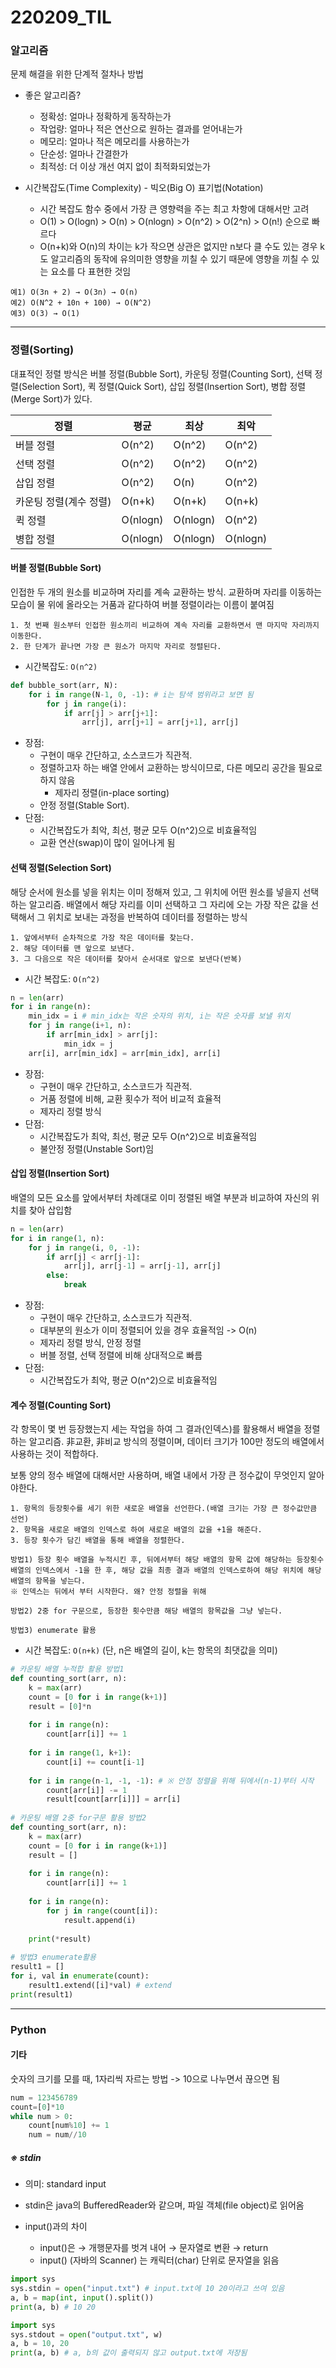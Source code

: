 # 220209_TIL

### 알고리즘

문제 해결을 위한 단계적 절차나 방법

- 좋은 알고리즘?
  - 정확성: 얼마나 정확하게 동작하는가
  - 작업량: 얼마나 적은 연산으로 원하는 결과를 얻어내는가
  - 메모리: 얼마나 적은 메모리를 사용하는가
  - 단순성: 얼마나 간결한가
  - 최적성: 더 이상 개선 여지 없이 최적화되었는가

- 시간복잡도(Time Complexity) - 빅오(Big O) 표기법(Notation)
  - 시간 복잡도 함수 중에서 가장 큰 영향력을 주는 최고 차항에 대해서만 고려
  - O(1) > O(logn) > O(n) > O(nlogn) > O(n^2) > O(2^n) > O(n!) 순으로 빠르다
  - O(n+k)와 O(n)의 차이는 k가 작으면 상관은 없지만 n보다 클 수도 있는 경우 k도 알고리즘의 동작에 유의미한 영향을 끼칠 수 있기 때문에 영향을 끼칠 수 있는 요소를 다 표현한 것임

```
예1) O(3n + 2) → O(3n) → O(n)
예2) O(N^2 + 10n + 100) → O(N^2)
예3) O(3) → O(1)
```



-------

### 정렬(Sorting)

대표적인 정렬 방식은 버블 정렬(Bubble Sort), 카운팅 정렬(Counting Sort), 선택 정렬(Selection Sort), 퀵 정렬(Quick Sort), 삽입 정렬(Insertion Sort), 병합 정렬(Merge Sort)가 있다.

| 정렬                   | 평균     | 최상     | 최악     |
| ---------------------- | -------- | -------- | -------- |
| 버블 정렬              | O(n^2)   | O(n^2)   | O(n^2)   |
| 선택 정렬              | O(n^2)   | O(n^2)   | O(n^2)   |
| 삽입 정렬              | O(n^2)   | O(n)     | O(n^2)   |
| 카운팅 정렬(계수 정렬) | O(n+k)   | O(n+k)   | O(n+k)   |
| 퀵 정렬                | O(nlogn) | O(nlogn) | O(n^2)   |
| 병합 정렬              | O(nlogn) | O(nlogn) | O(nlogn) |



#### 버블 정렬(Bubble Sort)

인접한 두 개의 원소를 비교하며 자리를 계속 교환하는 방식. 교환하며 자리를 이동하는 모습이 물 위에 올라오는 거품과 같다하여 버블 정렬이라는 이름이 붙여짐

```
1. 첫 번째 원소부터 인접한 원소끼리 비교하여 계속 자리를 교환하면서 맨 마지막 자리까지 이동한다.
2. 한 단계가 끝나면 가장 큰 원소가 마지막 자리로 정렬된다.
```

- 시간복잡도: `O(n^2)`

```python
def bubble_sort(arr, N):
    for i in range(N-1, 0, -1): # i는 탐색 범위라고 보면 됨
        for j in range(i):
            if arr[j] > arr[j+1]:
                arr[j], arr[j+1] = arr[j+1], arr[j]
```

- 장점: 
  - 구현이 매우 간단하고, 소스코드가 직관적.
  - 정렬하고자 하는 배열 안에서 교환하는 방식이므로, 다른 메모리 공간을 필요로 하지 않음
    - 제자리 정렬(in-place sorting)
  - 안정 정렬(Stable Sort).
- 단점:
  - 시간복잡도가 최악, 최선, 평균 모두 O(n^2)으로 비효율적임
  - 교환 연산(swap)이 많이 일어나게 됨



#### 선택 정렬(Selection Sort)

해당 순서에 원소를 넣을 위치는 이미 정해져 있고, 그 위치에 어떤 원소를 넣을지 선택하는 알고리즘. 배열에서 해당 자리를 이미 선택하고 그 자리에 오는 가장 작은 값을 선택해서 그 위치로 보내는 과정을 반복하여 데이터를 정렬하는 방식

```
1. 앞에서부터 순차적으로 가장 작은 데이터를 찾는다.
2. 해당 데이터를 맨 앞으로 보낸다.
3. 그 다음으로 작은 데이터를 찾아서 순서대로 앞으로 보낸다(반복)
```

- 시간 복잡도: `O(n^2)`

```python
n = len(arr)
for i in range(n):
    min_idx = i # min_idx는 작은 숫자의 위치, i는 작은 숫자를 보낼 위치
    for j in range(i+1, n):
        if arr[min_idx] > arr[j]:
            min_idx = j
    arr[i], arr[min_idx] = arr[min_idx], arr[i]
```

- 장점: 
  - 구현이 매우 간단하고, 소스코드가 직관적.
  - 거품 정렬에 비해, 교환 횟수가 적어 비교적 효율적
  - 제자리 정렬 방식
- 단점:
  - 시간복잡도가 최악, 최선, 평균 모두 O(n^2)으로 비효율적임
  - 불안정 정렬(Unstable Sort)임



#### 삽입 정렬(Insertion Sort)

배열의 모든 요소를 앞에서부터 차례대로 이미 정렬된 배열 부분과 비교하여 자신의 위치를 찾아 삽입함

```python
n = len(arr)
for i in range(1, n):
    for j in range(i, 0, -1):
        if arr[j] < arr[j-1]:
            arr[j], arr[j-1] = arr[j-1], arr[j]
        else:
            break
```

- 장점: 
  - 구현이 매우 간단하고, 소스코드가 직관적.
  - 대부분의 원소가 이미 정렬되어 있을 경우 효율적임 -> O(n)
  - 제자리 정렬 방식, 안정 정렬
  - 버블 정렬, 선택 정렬에 비해 상대적으로 빠름
- 단점:
  - 시간복잡도가 최악,  평균 O(n^2)으로 비효율적임



#### 계수 정렬(Counting Sort)

각 항목이 몇 번 등장했는지 세는 작업을 하여 그 결과(인덱스)를 활용해서 배열을 정렬하는 알고리즘. 非교환, 非비교 방식의 정렬이며, 데이터 크기가 100만 정도의 배열에서 사용하는 것이 적합하다.

보통 양의 정수 배열에 대해서만 사용하며, 배열 내에서 가장 큰 정수값이 무엇인지 알아야한다.

```
1. 항목의 등장횟수를 세기 위한 새로운 배열을 선언한다.(배열 크기는 가장 큰 정수값만큼 선언)
2. 항목을 새로운 배열의 인덱스로 하여 새로운 배열의 값을 +1을 해준다.
3. 등장 횟수가 담긴 배열을 통해 배열을 정렬한다.

방법1) 등장 횟수 배열을 누적시킨 후, 뒤에서부터 해당 배열의 항목 값에 해당하는 등장횟수 배열의 인덱스에서 -1을 한 후, 해당 값을 최종 결과 배열의 인덱스로하여 해당 위치에 해당 배열의 항목을 넣는다.
※ 인덱스는 뒤에서 부터 시작한다. 왜? 안정 정렬을 위해

방법2) 2중 for 구문으로, 등장한 횟수만큼 해당 배열의 항목값을 그냥 넣는다.

방법3) enumerate 활용
```

- 시간 복잡도: `O(n+k)` (단, n은 배열의 길이, k는 항목의 최댓값을 의미)

```python
# 카운팅 배열 누적합 활용 방법1
def counting_sort(arr, n):
    k = max(arr)
    count = [0 for i in range(k+1)]
    result = [0]*n
    
    for i in range(n):
        count[arr[i]] += 1
    
    for i in range(1, k+1):
        count[i] += count[i-1]
    
    for i in range(n-1, -1, -1): # ※ 안정 정렬을 위해 뒤에서(n-1)부터 시작
        count[arr[i]] -= 1
        result[count[arr[i]]] = arr[i]
        
# 카운팅 배열 2중 for구문 활용 방법2
def counting_sort(arr, n):
    k = max(arr)
    count = [0 for i in range(k+1)]
    result = []
    
    for i in range(n):
        count[arr[i]] += 1
    
    for i in range(n):
        for j in range(count[i]):
            result.append(i)
            
   	print(*result)
    
# 방법3 enumerate활용
result1 = []
for i, val in enumerate(count):
    result1.extend([i]*val) # extend
print(result1)
```



-----



### Python

#### 기타

숫자의 크기를 모를 때, 1자리씩 자르는 방법 -> 10으로 나누면서 끊으면 됨

```python
num = 123456789
count=[0]*10
while num > 0:
    count[num%10] += 1
    num = num//10
```



##### ※ stdin

- 의미: standard input
- stdin은 java의 BufferedReader와 같으며, 파일 객체(file object)로 읽어옴

- input()과의 차이
  - input()은 → 개행문자를 벗겨 내어 → 문자열로 변환 → return
  - input() (자바의 Scanner) 는 캐릭터(char) 단위로 문자열을 읽음

```python
import sys
sys.stdin = open("input.txt") # input.txt에 10 20이라고 쓰여 있음
a, b = map(int, input().split())
print(a, b) # 10 20
```



```python
import sys
sys.stdout = open("output.txt", w)
a, b = 10, 20
print(a, b) # a, b의 값이 출력되지 않고 output.txt에 저장됨
```

